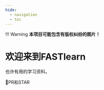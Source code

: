 ```yaml
---
hide:
  - navigation
  - toc
---
```


!!! Warning
    **本项目可能包含有版权纠纷的图片！**
# 欢迎来到FASTlearn

也许有用的学习资料。

👀PR和STAR
